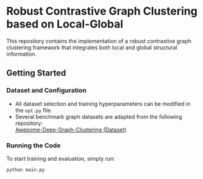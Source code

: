 # Robust Contrastive Graph Clustering based on Local-Global

This repository contains the implementation of a robust contrastive graph clustering framework that integrates both local and global structural information.

## Getting Started

### Dataset and Configuration
- All dataset selection and training hyperparameters can be modified in the `opt.py` file.
- Several benchmark graph datasets are adapted from the following repository:  
  [Awesome-Deep-Graph-Clustering (Dataset)](https://github.com/yueliu1999/Awesome-Deep-Graph-Clustering/tree/main/dataset)

### Running the Code
To start training and evaluation, simply run:

```bash
python main.py
